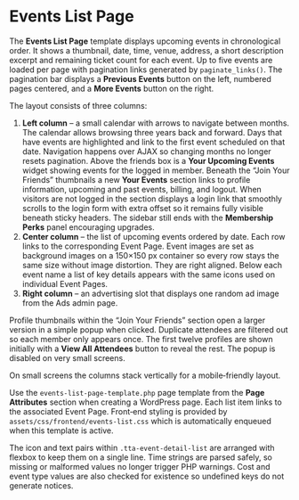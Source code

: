 # Events List Page

The **Events List Page** template displays upcoming events in chronological order.
It shows a thumbnail, date, time, venue, address, a short description excerpt and
remaining ticket count for each event. Up to five events are loaded per page with
pagination links generated by `paginate_links()`. The pagination bar displays a
**Previous Events** button on the left, numbered pages centered, and a **More
Events** button on the right.

The layout consists of three columns:

1. **Left column** – a small calendar with arrows to navigate between months. The
   calendar allows browsing three years back and forward. Days that have events
   are highlighted and link to the first event scheduled on that date. Navigation
   happens over AJAX so changing months no longer resets pagination. Above the
   friends box is a **Your Upcoming Events** widget showing events for the logged
   in member. Beneath the “Join Your Friends” thumbnails a new **Your Events**
   section links to profile information, upcoming and past events, billing, and
  logout. When visitors are not logged in the section displays a login link
  that smoothly scrolls to the login form with extra offset so it remains
  fully visible beneath sticky headers. The sidebar still ends with the
  **Membership Perks** panel encouraging
  upgrades.
2. **Center column** – the list of upcoming events ordered by date. Each row links
  to the corresponding Event Page. Event images are set as background images on
  a 150×150&nbsp;px container so every row stays the same size without image
  distortion. They are right aligned.
   Below each event name a list of key details appears with the same icons used on individual Event Pages.
3. **Right column** – an advertising slot that displays one random ad image from
   the Ads admin page.

Profile thumbnails within the “Join Your Friends” section open a larger version in a simple popup when clicked. Duplicate attendees are filtered out so each member only appears once. The first twelve profiles are shown initially with a **View All Attendees** button to reveal the rest. The popup is disabled on very small screens.

On small screens the columns stack vertically for a mobile‑friendly layout.

Use the `events-list-page-template.php` page template from the **Page Attributes**
section when creating a WordPress page. Each list item links to the associated
Event Page. Front‑end styling is provided by `assets/css/frontend/events-list.css`
which is automatically enqueued when this template is active.

The icon and text pairs within `.tta-event-detail-list` are arranged with flexbox
to keep them on a single line. Time strings are parsed safely, so missing or
malformed values no longer trigger PHP warnings.
Cost and event type values are also checked for existence so undefined keys do not generate notices.